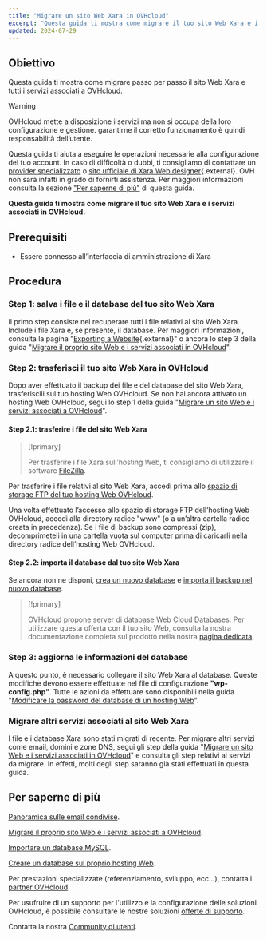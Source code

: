 ```yaml
---
title: "Migrare un sito Web Xara in OVHcloud"
excerpt: "Questa guida ti mostra come migrare il tuo sito Web Xara e i servizi associati in OVHcloud"
updated: 2024-07-29
---
```


## Obiettivo

Questa guida ti mostra come migrare passo per passo il sito Web Xara e tutti i servizi associati a OVHcloud.

> [!warning]
>
> OVHcloud mette a disposizione i servizi ma non si occupa della loro configurazione e gestione. garantirne il corretto funzionamento è quindi responsabilità dell’utente.
>
> Questa guida ti aiuta a eseguire le operazioni necessarie alla configurazione del tuo account. In caso di difficoltà o dubbi, ti consigliamo di contattare un [provider specializzato](/links/partner) o [sito ufficiale di Xara Web designer](https://www.xara.com/webdesigner-plus/){.external}. OVH non sarà infatti in grado di fornirti assistenza. Per maggiori informazioni consulta la sezione ["Per saperne di più"](#go-further) di questa guida.
>

**Questa guida ti mostra come migrare il tuo sito Web Xara e i servizi associati in OVHcloud.**

## Prerequisiti

- Essere connesso all’interfaccia di amministrazione di Xara

## Procedura

### Step 1: salva i file e il database del tuo sito Web Xara

Il primo step consiste nel recuperare tutti i file relativi al sito Web Xara. Include i file Xara e, se presente, il database. Per maggiori informazioni, consulta la pagina "[Exporting a Website](https://webdesigner.xara.com/bhavtest/test1/xara_desktop/product_support/web_features/exporting_website.html?rhhlterm=website){.external}" o ancora lo step 3 della guida "[Migrare il proprio sito Web e i servizi associati in OVHcloud](/pages/web_cloud/web_hosting/hosting_migrating_to_ovh)".

### Step 2: trasferisci il tuo sito Web Xara in OVHcloud

Dopo aver effettuato il backup dei file e del database del sito Web Xara, trasferiscili sul tuo hosting Web OVHcloud. Se non hai ancora attivato un hosting Web OVHcloud, segui lo step 1 della guida "[Migrare un sito Web e i servizi associati a OVHcloud](/pages/web_cloud/web_hosting/hosting_migrating_to_ovh)".

#### Step 2.1: trasferire i file del sito Web Xara

> [!primary]
>
> Per trasferire i file Xara sull’hosting Web, ti consigliamo di utilizzare il software [FileZilla](/pages/web_cloud/web_hosting/ftp_filezilla_user_guide).
>

Per trasferire i file relativi al sito Web Xara, accedi prima allo [spazio di storage FTP del tuo hosting Web OVHcloud](/pages/web_cloud/web_hosting/ftp_connection).

Una volta effettuato l’accesso allo spazio di storage FTP dell’hosting Web OVHcloud, accedi alla directory radice "www" (o a un’altra cartella radice creata in precedenza). Se i file di backup sono compressi (zip), decomprimeteli in una cartella vuota sul computer prima di caricarli nella directory radice dell’hosting Web OVHcloud.

#### Step 2.2: importa il database dal tuo sito Web Xara

Se ancora non ne disponi, [crea un nuovo database](/pages/web_cloud/web_hosting/sql_create_database) e [importa il backup nel nuovo database](/pages/web_cloud/web_hosting/sql_importing_mysql_database).

> [!primary]
>
> OVHcloud propone server di database Web Cloud Databases. Per utilizzare questa offerta con il tuo sito Web, consulta la nostra documentazione completa sul prodotto nella nostra [pagina dedicata](/links/web/databases).
>

### Step 3: aggiorna le informazioni del database

A questo punto, è necessario collegare il sito Web Xara al database. Queste modifiche devono essere effettuate nel file di configurazione **"wp-config.php"**. Tutte le azioni da effettuare sono disponibili nella guida "[Modificare la password del database di un hosting Web](/pages/web_cloud/web_hosting/sql_change_password)".

### Migrare altri servizi associati al sito Web Xara

I file e i database Xara sono stati migrati di recente. Per migrare altri servizi come email, domini e zone DNS, segui gli step della guida "[Migrare un sito Web e i servizi associati in OVHcloud](/pages/web_cloud/web_hosting/hosting_migrating_to_ovh)" e consulta gli step relativi ai servizi da migrare. In effetti, molti degli step saranno già stati effettuati in questa guida.

## Per saperne di più <a name="go-further"></a>

[Panoramica sulle email condivise](/pages/web_cloud/email_and_collaborative_solutions/mx_plan/email_generalities).

[Migrare il proprio sito Web e i servizi associati a OVHcloud](/pages/web_cloud/web_hosting/hosting_migrating_to_ovh).

[Importare un database MySQL](/pages/web_cloud/web_hosting/sql_importing_mysql_database).

[Creare un database sul proprio hosting Web](/pages/web_cloud/web_hosting/sql_create_database).
 
Per prestazioni specializzate (referenziamento, sviluppo, ecc...), contatta i [partner OVHcloud](/links/partner).
 
Per usufruire di un supporto per l'utilizzo e la configurazione delle soluzioni OVHcloud, è possibile consultare le nostre soluzioni [offerte di supporto](/links/support).
 
Contatta la nostra [Community di utenti](/links/community).
